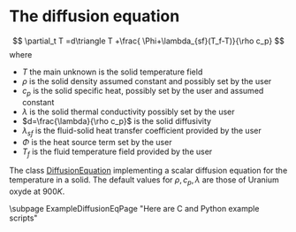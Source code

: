 The diffusion equation
======================

$$
 \partial_t T =d\triangle T +\frac{ \Phi+\lambda_{sf}(T_f-T)}{\rho c_p}
$$
where
- $T$ the main unknown is the solid temperature field
- $\rho$ is the solid density assumed constant and possibly set by the user
- $c_p$ is the solid specific heat, possibly set by the user and assumed constant
- $\lambda$ is the solid thermal conductivity possibly set by the user
- $d=\frac{\lambda}{\rho c_p}$ is the solid diffusivity
- $\lambda_{sf}$ is the fluid-solid heat transfer coefficient provided by the user
- $\Phi$ is the heat source term set by the user
- $T_f$ is the fluid temperature field provided by the user

The class [DiffusionEquation](../../Models/inc/DiffusionEquation.hxx) implementing a scalar diffusion equation for the temperature in a solid. The default values for $\rho, c_p, \lambda$ are those of Uranium oxyde at $900 K$.  


\subpage ExampleDiffusionEqPage "Here are C and Python example scripts"


